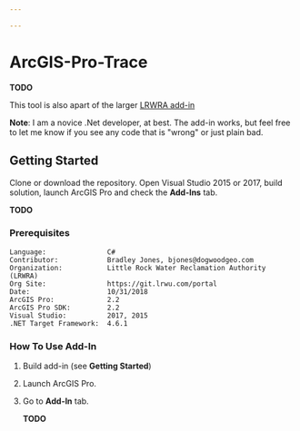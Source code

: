 ```yaml
---

---
```


# **ArcGIS-Pro-Trace**

**TODO**



This tool is also apart of the larger [LRWRA add-in](https://github.com/dogwoodgeo/ArcGIS-Pro-LRWRA) 

**Note**: I am a novice .Net developer, at best.  The add-in works, but feel free to let me know if you see any code that is "wrong" or just plain bad.  

## Getting Started

Clone or download the repository. Open Visual Studio 2015 or 2017, build solution, launch ArcGIS Pro and check the **Add-Ins** tab.

**TODO**



### Prerequisites

```
Language:				C#
Contributor:			Bradley Jones, bjones@dogwoodgeo.com
Organization:			Little Rock Water Reclamation Authority (LRWRA)
Org Site: 				https://git.lrwu.com/portal
Date:					10/31/2018
ArcGIS Pro:				2.2
ArcGIS Pro SDK: 		2.2
Visual Studio: 			2017, 2015
.NET Target Framework:	4.6.1
```

### How To Use Add-In

1. Build add-in (see **Getting Started**)

2. Launch ArcGIS Pro.

3. Go to **Add-In** tab.

   **TODO**



